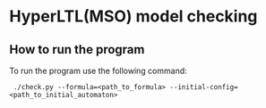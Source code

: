# HyperLTL(MSO) model checking

## How to run the program
To run the program use the following command:

``` ./check.py --formula=<path_to_formula> --initial-config=<path_to_initial_automaton>```